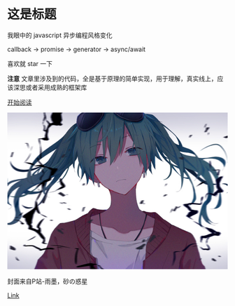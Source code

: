 # 这是标题

我眼中的 javascript 异步编程风格变化

callback -> promise -> generator -> async/await

喜欢就 star 一下

**注意** 文章里涉及到的代码，全是基于原理的简单实现，用于理解，真实线上，应该深思或者采用成熟的框架库

[开始阅读](前言.md)

![begin](media/begin.jpg)

封面来自P站-雨墨，砂の惑星

[Link](https://www.pixiv.net/member_illust.php?mode=medium&illust_id=65841814)